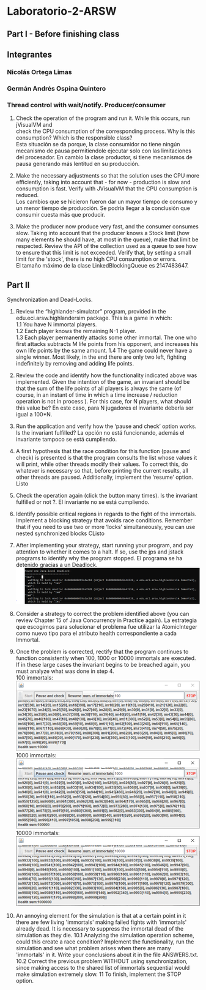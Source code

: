 # Laboratorio-2-ARSW
## Part I - Before finishing class
## Integrantes
### Nicolás Ortega Limas
### Germán Andrés Ospina Quintero

### Thread control with wait/notify. Producer/consumer

1. Check the operation of the program and run it. While this occurs, run jVisualVM and     
check the CPU consumption of the corresponding process. Why is this consumption? 
Which is the responsible class?     
Esta situación se da porque, la clase consumidor no tiene ningún mecanismo de pausa permitiendole ejecutar solo con las limitaciones del procesador.
En cambio la clase productor, si tiene mecanismos de pausa generando más lentitud en su producción.

2. Make the necessary adjustments so that the solution uses the CPU more efficiently, taking into account that - for now - production is slow and consumption 
is fast. Verify with JVisualVM that the CPU consumption is reduced.          
Los cambios que se hicieron fueron dar un mayor tiempo de consumo y un menor tiempo de producción. Se podría llegar a la conclusión que consumir cuesta más que producir.      

3. Make the producer now produce very fast, and the consumer consumes slow. Taking into account that the producer knows a Stock limit 
(how many elements he should have, at most in the queue), make that limit be respected. Review the API of the collection used as a 
queue to see how to ensure that this limit is not exceeded. Verify that, by setting a small limit for the 'stock', there is no high 
CPU consumption or errors.         
El tamaño máximo de la clase LinkedBlockingQueue es 2147483647.

## Part II                 
Synchronization and Dead-Locks.
1. Review the “highlander-simulator” program, provided in the edu.eci.arsw.highlandersim package. This is a game in which:                             
1.1 You have N immortal players.                           
1.2 Each player knows the remaining N-1 player.                              
1.3 Each player permanently attacks some other immortal. The one who first attacks subtracts M life points from his opponent, and increases his own life points by the same amount. 
1.4 The game could never have a single winner. Most likely, in the end there are only two left, fighting indefinitely by removing and adding life points.                   
2. Review the code and identify how the functionality indicated above was implemented. Given the intention of the game, an invariant should be that the sum of the life points of all players is always the same (of course, in an instant of time in which a time increase / reduction operation is not in process ). For this case, for N players, what should this value be?
En este caso, para N jugadores el invariante debería ser igual a 100*N.

3. Run the application and verify how the ‘pause and check’ option works. Is the invariant fulfilled?
La opción no está funcionando, además el invariante tampoco se está cumpliendo.

4. A first hypothesis that the race condition for this function (pause and check) is presented is that the program consults the list whose values ​​it will print, while other threads modify their values. To correct this, do whatever is necessary so that, before printing the current results, all other threads are paused. Additionally, implement the ‘resume’ option.
Listo

5. Check the operation again (click the button many times). Is the invariant fulfilled or not ?.
El invariante no se está cumpliendo.

6. Identify possible critical regions in regards to the fight of the immortals. Implement a blocking strategy that avoids race conditions. Remember that if you need to use two or more ‘locks’ simultaneously, you can use nested synchronized blocks
CListo

7. After implementing your strategy, start running your program, and pay attention to whether it comes to a halt. If so, use the jps and jstack programs to identify why the program stopped. 
El programa se ha detenido gracias a un Deadlock.                 
![](/IMMORTALS/Imagenes/Deadlock.PNG)

8. Consider a strategy to correct the problem identified above (you can review Chapter 15 of Java Concurrency in Practice again).
La estrategia que escogimos para solucionar el problema fue utilizar la AtomicInteger como nuevo tipo para el atributo health correspondiente a cada Immortal.

9. Once the problem is corrected, rectify that the program continues to function consistently when 100, 1000 or 10000 immortals are executed. If in these large cases the invariant begins to be breached again, you must analyze what was done in step 4.                                         
100 immortals:     
![](/IMMORTALS/Imagenes/100Inmortales.PNG)                        
1000 immortals:                                    
![](/IMMORTALS/Imagenes/1000Inmortales.PNG)                          
10000 immortals:                                  
![](/IMMORTALS/Imagenes/10000Inmortales.PNG)                                                          

10. An annoying element for the simulation is that at a certain point in it there are few living 'immortals' making failed fights with 'immortals' already dead. It is necessary to suppress the immortal dead of the simulation as they die. 
10.1 Analyzing the simulation operation scheme, could this create a race condition? Implement the functionality, run the simulation and see what problem arises when there are many 'immortals' in it. Write your conclusions about it in the file ANSWERS.txt. 
10.2 Correct the previous problem WITHOUT using synchronization, since making access to the shared list of immortals sequential would make simulation extremely slow. 
11 To finish, implement the STOP option.




